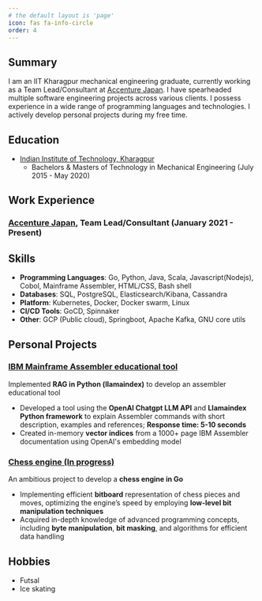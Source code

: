 ```yaml
---
# the default layout is 'page'
icon: fas fa-info-circle
order: 4
---
```

## Summary

I am an IIT Kharagpur mechanical engineering graduate, currently working as a Team Lead/Consultant at [Accenture Japan](https://www.accenture.com/jp-ja). I have spearheaded multiple software engineering projects across various clients. I possess experience in a wide range of programming languages and technologies. I actively develop personal projects during my free time.

## Education

- [Indian Institute of Technology, Kharagpur](https://www.iitkgp.ac.in/)
  - Bachelors & Masters of Technology in Mechanical Engineering (July 2015 - May 2020)

## Work Experience

### [Accenture Japan](https://www.accenture.com/jp-ja), Team Lead/Consultant (January 2021 - Present)

## Skills

- **Programming Languages**: Go, Python, Java, Scala, Javascript(Nodejs), Cobol, Mainframe Assembler, HTML/CSS, Bash shell
- **Databases**: SQL, PostgreSQL, Elasticsearch/Kibana, Cassandra
- **Platform**: Kubernetes, Docker, Docker swarm, Linux
- **CI/CD Tools**: GoCD, Spinnaker
- **Other**: GCP (Public cloud), Springboot, Apache Kafka, GNU core utils

## Personal Projects

### [IBM Mainframe Assembler educational tool](https://github.com/jaingounchained/kss-rag-demo)

Implemented **RAG in Python (llamaindex)** to develop an assembler educational tool

- Developed a tool using the **OpenAI Chatgpt LLM API** and **Llamaindex Python framework** to explain Assembler commands with short description, examples and references; **Response time: 5-10 seconds**
- Created in-memory **vector indices** from a 1000+ page IBM Assembler documentation using OpenAI's embedding model

### [Chess engine (In progress)](https://github.com/jaingounchained/go-djaingo-unchained)
    
An ambitious project to develop a **chess engine in Go**

- Implementing efficient **bitboard** representation of chess pieces and moves, optimizing the engine’s speed by employing **low-level bit manipulation techniques**
- Acquired in-depth knowledge of advanced programming concepts, including **byte manipulation**, **bit masking**, and algorithms for efficient data handling

## Hobbies

- Futsal
- Ice skating
